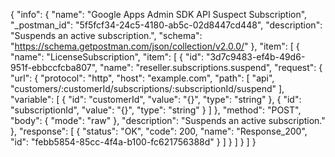 {
  "info": {
    "name": "Google Apps Admin SDK API Suspect Subscription",
    "_postman_id": "5f5fcf34-24c5-4180-ab5c-02d8447cd448",
    "description": "Suspends an active subscription.",
    "schema": "https://schema.getpostman.com/json/collection/v2.0.0/"
  },
  "item": [
    {
      "name": "LicenseSubscription",
      "item": [
        {
          "id": "3d7c9483-ef4b-49d6-951f-ebbccfcba807",
          "name": "reseller.subscriptions.suspend",
          "request": {
            "url": {
              "protocol": "http",
              "host": "example.com",
              "path": [
                "api",
                "customers/:customerId/subscriptions/:subscriptionId/suspend"
              ],
              "variable": [
                {
                  "id": "customerId",
                  "value": "{}",
                  "type": "string"
                },
                {
                  "id": "subscriptionId",
                  "value": "{}",
                  "type": "string"
                }
              ]
            },
            "method": "POST",
            "body": {
              "mode": "raw"
            },
            "description": "Suspends an active subscription."
          },
          "response": [
            {
              "status": "OK",
              "code": 200,
              "name": "Response_200",
              "id": "febb5854-85cc-4f4a-b100-fc621756388d"
            }
          ]
        }
      ]
    }
  ]
}